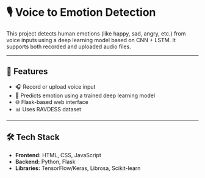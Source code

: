 # 🎙️ Voice to Emotion Detection

This project detects human emotions (like happy, sad, angry, etc.) from voice inputs using a deep learning model based on CNN + LSTM. It supports both recorded and uploaded audio files.

---

## 📌 Features

- 🎧 Record or upload voice input
- 🧠 Predicts emotion using a trained deep learning model
- 🌐 Flask-based web interface
- 📊 Uses RAVDESS dataset

---

## 🛠️ Tech Stack

- **Frontend:** HTML, CSS, JavaScript
- **Backend:** Python, Flask
- **Libraries:** TensorFlow/Keras, Librosa, Scikit-learn



